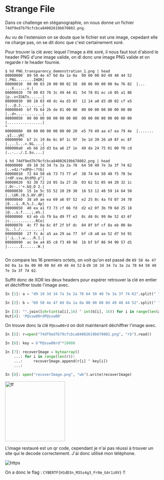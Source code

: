 # Strange File

Dans ce challenge en stéganographie, on nous donne un fichier ``74df9ed7b79cfcbca84002619b670802.png``.

Au vu de l'extension on se doute que le fichier est une image, cepedant elle ne charge pas, on se dit donc que c'est certainement xoré.

Pour trouver la clé avec lequel l'image a été xoré, il nous faut tout d'abord le header PNG d'une image valide, on dl donc une image PNG valide et on regarde
r le header fournie.

```
$ hd PNG_transparency_demonstration_1.png | head
00000000  89 50 4e 47 0d 0a 1a 0a  00 00 00 0d 49 48 44 52  |.PNG........IHDR|
00000010  00 00 03 20 00 00 02 58  08 06 00 00 00 9a 76 82  |... ...X......v.|
00000020  70 00 03 76 3c 49 44 41  54 78 01 ec c6 05 a1 86  |p..v<IDATx......|
00000030  00 18 03 40 dc 4a d3 87  12 14 a0 d3 d0 02 cf e5  |...@.J..........|
00000040  bf fb 64 2b de 01 00 00  00 00 00 00 00 00 00 00  |..d+............|
00000050  00 00 00 00 00 00 00 00  00 00 00 00 00 00 00 00  |................|
*
00000080  00 00 00 00 00 00 00 20  e5 79 49 aa e7 ea 79 4e  |....... .yI...yN|
00000090  b7 2c 19 8e 6c 8f 1c 9f  3e 1d 39 26 a9 8f ec 8f  |.,..l...>.9&....|
000000a0  eb b6 2d d3 ba a6 2f 1e  49 da 24 75 01 00 f0 cd  |..-.../.I.$u....|

$ hd 74df9ed7b79cfcbca84002619b670802.png | head
00000000  d9 10 3d 34 7a 3a 2a 78  64 50 40 7e 3a 3f 74 62  |..=4z:*xdP@~:?tb|
00000010  72 64 50 eb 73 73 77 af  38 74 64 50 40 f5 70 5e  |rdP.ssw.8tdP@.p^|
00000020  92 30 72 2d 05 3a 27 2b  03 62 51 05 44 20 32 1c  |.0r-.:'+.bQ.D 2.|
00000030  15 1e 5c 55 52 10 29 30  16 53 12 48 59 14 64 50  |..\UR.)0.S.HY.dP|
00000040  38 a9 ae ea 69 a6 97 52  e2 25 8c 4a fd 07 34 70  |8...i..R.%.J..4p|
00000050  40 ea a1 f3 73 cf 66 fd  d2 e2 0f 3b f0 6d 25 18  |@...s.f....;.m%.|
00000060  63 eb cb f9 ba d9 ff e3  0c d4 0c 99 0e 52 43 6f  |c............RCo|
00000070  4c f7 0a 6c 8f 2f bf dc  84 8f bf cf 8a eb 00 8e  |L..l./..........|
00000080  27 fc 4c a5 aa 29 aa 77  bf c8 a8 aa 52 d7 5d 91  |'.L..).w....R.].|
00000090  ac be a4 85 c8 f3 49 9d  1b bf bf 86 94 90 57 d1  |......I.......W.|


```

On compare les 16 premiers octets, on voit qu'on est passé de ``89 50 4e 47 0d 0a 1a 0a 00 00 00 0d 49 48 44 52``    à    ``d9 10 3d 34 7a 3a 2a 78 64 50 40 7e 3a 3f 74 62``.

Suffit donc de XOR les deux headers pour espérer retrouver la clé en entier et déchiffrer toute l'image avec.

```python
In [1]: a = "d9 10 3d 34 7a 3a 2a 78 64 50 40 7e 3a 3f 74 62".split(" ")

In [2]: b = "89 50 4e 47 0d 0a 1a 0a 00 00 00 0d 49 48 44 52".split(" ")

In [3]: "".join([chr(int(a[i],16) ^ int(b[i], 16)) for i in range(len(a))])
Out[4]: 'P@ssw00rdP@ssw00'

```

On trouve donc la clé ``P@ssw00rd`` on doit maintenant déchiffrer l'image avec.

```python
In [5]: r=open("74df9ed7b79cfcbca84002619b670802.png", "rb").read()

In [6]: key = b"P@ssw00rd"*10000

In [7]: recoverImage = bytearray()
    ...: for i in range(len(r)):
    ...:     recoverImage.append(r[i] ^ key[i])
    ...: 

In [8]: open("recoverImage.png", "wb").write(recoverImage)

```

<img title="" src="https://i.imgur.com/GgXxlnm.png" alt="ff" width="196">

L'image restauré est un qr code, cependant je n'ai pas réussi à trouver un site qui le decode correctement. J'ai donc utilisé mon téléphone.

![https](https://i.imgur.com/xbNJuQN.jpg)

On a donc le flag : ``CYBERTF{H1dD3n_M3Ss4g3_Fr0m_G4r1z0V}`` !!


